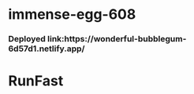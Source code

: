 # immense-egg-608

<h3>Deployed link:<a>https://wonderful-bubblegum-6d57d1.netlify.app/</a></h3>

<h1>RunFast</h1>
